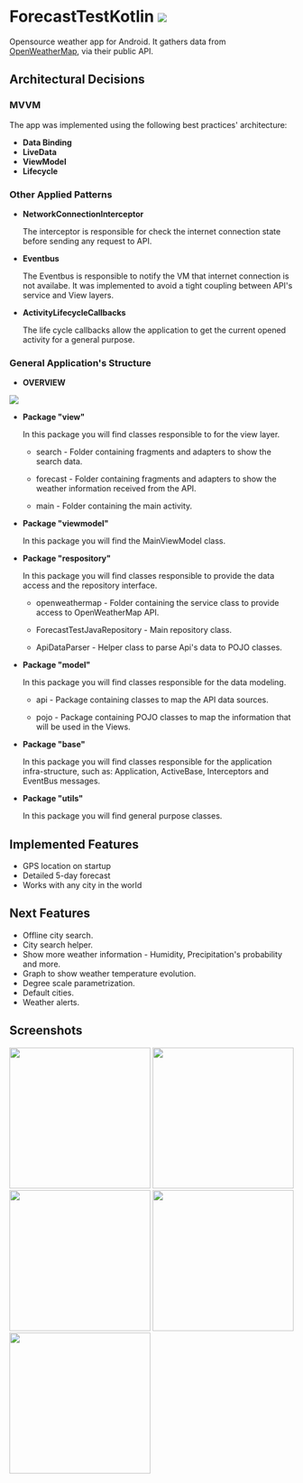 # ForecastTestKotlin <img src="https://i.imgur.com/bdtycwr.png">
Opensource weather app for Android. It gathers data from [OpenWeatherMap](https://openweathermap.org/), via their public API.


## Architectural Decisions
### MVVM
The app was implemented using the following best practices' architecture:

* __Data Binding__
* __LiveData__
* __ViewModel__
* __Lifecycle__

### Other Applied Patterns

* __NetworkConnectionInterceptor__

    The interceptor is responsible for check the internet connection state before sending any request to API.
  
* __Eventbus__

    The Eventbus is responsible to notify the VM that internet connection is not availabe. It was implemented to avoid a tight coupling between API's service and View layers. 

* __ActivityLifecycleCallbacks__

    The life cycle callbacks allow the application to get the current opened activity for a general purpose. 


### General Application's Structure

* __OVERVIEW__

[<img src="https://i.imgur.com/sfLPjTc.png">](https://i.imgur.com/sfLPjTc.png)


* __Package "view"__

    In this package you will find classes responsible to for the view layer.
    
    - search - Folder containing fragments and adapters to show the search data.
    
    - forecast - Folder containing fragments and adapters to show the weather information received from the API.
    
    - main - Folder containing the main activity.
    
* __Package "viewmodel"__

    In this package you will find the MainViewModel class.

* __Package "respository"__

    In this package you will find classes responsible to provide the data access and the repository interface.

    - openweathermap - Folder containing the service class to provide access to OpenWeatherMap API. 
    
    - ForecastTestJavaRepository - Main repository class.
    
    - ApiDataParser - Helper class to parse Api's data to POJO classes. 

* __Package "model"__

    In this package you will find classes responsible for the data modeling.
    
    - api -  Package containing classes to map the API data sources.
    
    - pojo - Package containing POJO classes to map the information that will be used in the Views. 

* __Package "base"__
    
    In this package you will find classes responsible for the application infra-structure, such as: Application, ActiveBase, Interceptors and EventBus messages.

* __Package "utils"__

    In this package you will find general purpose classes.

## Implemented Features
* GPS location on startup
* Detailed 5-day forecast
* Works with any city in the world

## Next Features
* Offline city search.
* City search helper.
* Show more weather information - Humidity, Precipitation's probability and more.
* Graph to show weather temperature evolution.
* Degree scale parametrization.
* Default cities.
* Weather alerts.


## Screenshots

[<img src="https://i.imgur.com/0EZUsaW.png" width=250>](https://i.imgur.com/0EZUsaW.png)
[<img src="https://i.imgur.com/YYZ6qrF.png" width=250>](https://i.imgur.com/YYZ6qrF.png)
[<img src="https://i.imgur.com/I3e3rDl.png" width=250>](https://i.imgur.com/I3e3rDl.png)
[<img src="https://i.imgur.com/fpCLfh0.jpg" width=250>](https://i.imgur.com/fpCLfh0.jpg)
[<img src="https://i.imgur.com/mD7pSU5.jpg" width=250>](https://i.imgur.com/mD7pSU5.jpg)



